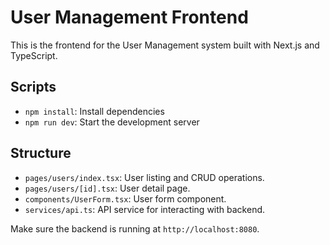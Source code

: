# User Management Frontend

This is the frontend for the User Management system built with Next.js and TypeScript.

## Scripts

- `npm install`: Install dependencies
- `npm run dev`: Start the development server

## Structure

- `pages/users/index.tsx`: User listing and CRUD operations.
- `pages/users/[id].tsx`: User detail page.
- `components/UserForm.tsx`: User form component.
- `services/api.ts`: API service for interacting with backend.

Make sure the backend is running at `http://localhost:8080`.